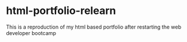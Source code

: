 # html-portfolio-relearn
This is a reproduction of my html based portfolio after restarting the web developer bootcamp
